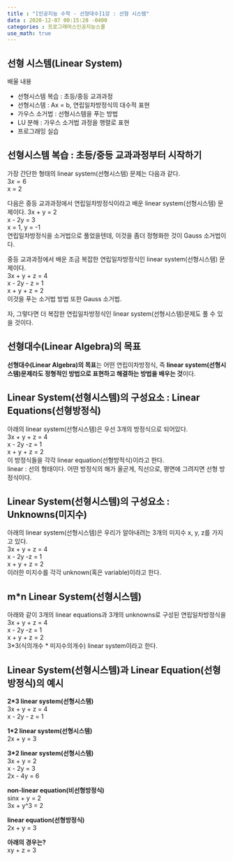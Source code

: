 ```yaml
---
title : "[인공지능 수학 - 선형대수]1강 : 선형 시스템"
data : 2020-12-07 00:15:28 -0400
categories : 프로그래머스인공지능스쿨
use_math: true
---
```


## 선형 시스템(Linear System)
배울 내용  
- 선형시스템 복습 : 초등/중등 교과과정
- 선형시스템 : Ax = b, 연립일차방정식의 대수적 표현
- 가우스 소거법 : 선형시스템을 푸는 방법
- LU 분해 : 가우스 소거법 과정을 행렬로 표현
- 프로그래밍 실습

## 선형시스템 복습 : 초등/중등 교과과정부터 시작하기
가장 간단한 형태의 linear system(선형시스템) 문제는 다음과 같다.  
$3x = 6$  
x = 2  
  
다음은 중등 교과과정에서 연립일차방정식이라고 배운 linear system(선형시스템) 문제이다.
3x + y = 2  
x - 2y = 3  
x = 1, y = -1  
연립일차방정식을 소거법으로 풀었을텐데, 이것을 좀더 정형화한 것이 Gauss 소거법이다.  
  
중등 교과과정에서 배운 조금 복잡한 연립일차방정식인 linear system(선형시스템) 문제이다.  
3x + y + z = 4  
x - 2y - z = 1  
x + y + z = 2  
이것을 푸는 소거법 방법 또한 Gauss 소거법.  
  
자, 그렇다면 더 복잡한 연립일차방정식인 linear system(선형시스템)문제도 풀 수 있을 것이다. 
  
## 선형대수(Linear Algebra)의 목표
**선형대수(Linear Algebra)의 목표**는 어떤 연립이차방정식, 즉 **linear system(선형시스템)문제라도 정형적인 방법으로 표현하고 해결하는 방법을 배우는 것**이다.  

## Linear System(선형시스템)의 구성요소 : Linear Equations(선형방정식)
아래의 linear system(선형시스템)은 우선 3개의 방정식으로 되어있다.  
3x + y + z = 4  
x - 2y -z = 1  
x + y + z = 2  
이 방정식들을 각각 linear equation(선형방적식)이라고 한다.  
linear : 선의 형태이다. 어떤 방정식의 해가 올곧게, 직선으로, 평면에 그려지면 선형 방정식이다.  
  
## Linear System(선형시스템)의 구성요소 : Unknowns(미지수)
아래의 linear system(선형시스템)은 우리가 알아내려는 3개의 미지수 x, y, z를 가지고 있다.  
3x + y + z = 4  
x - 2y -z = 1  
x + y + z = 2  
이러한 미지수를 각각 unknown(혹은 variable)이라고 한다.  
  
## m*n Linear System(선형시스템)
아래와 같이 3개의 linear equations과 3개의 unknowns로 구성된 연립일차방정식을  
3x + y + z = 4  
x - 2y -z = 1  
x + y + z = 2  
3*3(식의개수 * 미지수의개수) linear system이라고 한다.  

## Linear System(선형시스템)과 Linear Equation(선형방정식)의 예시
**2*3 linear system(선형시스템)**  
3x + y + z = 4  
x - 2y - z = 1  
  
**1*2 linear system(선형시스템)**  
2x + y = 3  
  
**3*2 linear system(선형시스템)**  
3x + y = 2  
x - 2y = 3  
2x - 4y = 6  
  
**non-linear equation(비선형방정식)**  
sinx + y = 2  
3x + y^3 = 2  
  
**linear equation(선형방정식)**  
2x + y = 3  
  
**아래의 경우는?**  
xy + z = 3  
